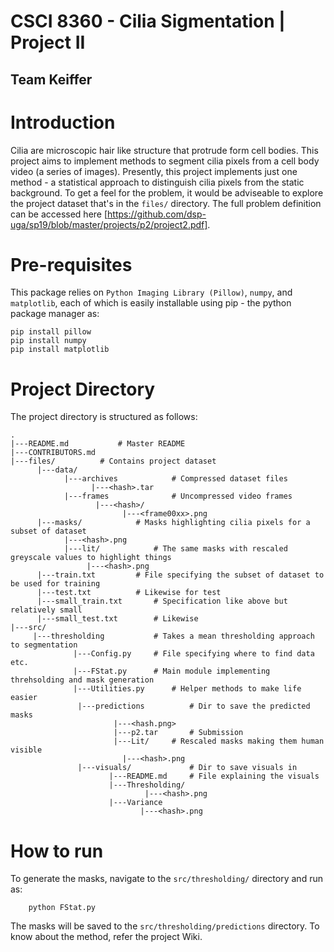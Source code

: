 # CSCI 8360 - Cilia Sigmentation | Project II
## Team Keiffer


# Introduction
Cilia are microscopic hair like structure that protrude form cell bodies. This project aims to implement methods to segment cilia pixels from a cell body video (a series of images). Presently, this project implements just one method - a statistical approach to distinguish cilia pixels from the static background. To get a feel for the problem, it would be adviseable to explore the project dataset that's in the `files/` directory. The full problem definition can be accessed here [https://github.com/dsp-uga/sp19/blob/master/projects/p2/project2.pdf].

# Pre-requisites
This package relies on `Python Imaging Library (Pillow)`, `numpy`, and `matplotlib`, each of which is easily installable using pip - the python package manager as:
```
pip install pillow
pip install numpy
pip install matplotlib
```

# Project Directory
The project directory is structured as follows:
```
.
|---README.md			# Master README
|---CONTRIBUTORS.md								
|---files/			# Contains project dataset
      |---data/
		    |---archives			# Compressed dataset files
		          |---<hash>.tar					
		    |---frames				# Uncompressed video frames
				   |---<hash>/
				         |---<frame00xx>.png		
      |---masks/			# Masks highlighting cilia pixels for a subset of dataset
            |---<hash>.png
            |---lit/			# The same masks with rescaled greyscale values to highlight things 
                 |---<hash>.png
      |---train.txt			# File specifying the subset of dataset to be used for training
      |---test.txt			# Likewise for test
      |---small_train.txt		# Specification like above but relatively small
      |---small_test.txt		# Likewise
|---src/
     |---thresholding			# Takes a mean thresholding approach to segmentation
              |---Config.py		# File specifying where to find data etc.
              |---FStat.py		# Main module implementing threhsolding and mask generation
              |---Utilities.py		# Helper methods to make life easier
			   |---predictions			# Dir to save the predicted masks
					   |---<hash.png>				
					   |---p2.tar		# Submission
					   |---Lit/		# Rescaled masks making them human visible
			  	         |---<hash>.png			
	 		   |---visuals/				# Dir to save visuals in
				      |---README.md		# File explaining the visuals
				      |---Thresholding/			
							  |---<hash>.png
				      |---Variance
				             |---<hash>.png
```

# How to run
To generate the masks, navigate to the `src/thresholding/` directory and run as:
```
	python FStat.py
```
The masks will be saved to the `src/thresholding/predictions` directory. To know about the method, refer the project Wiki.

